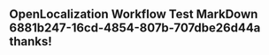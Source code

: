 <properties
ms.topic="hero-topic1"
ms.test1="hero-topic"
ms.test2="test"/>

## OpenLocalization Workflow Test MarkDown 6881b247-16cd-4854-807b-707dbe26d44a thanks!
